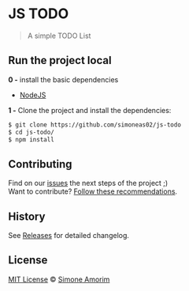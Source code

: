# JS TODO

> A simple TODO List

## Run the project local

**0 -** install the basic dependencies

- [NodeJS](https://nodejs.org/en/)

**1 -** Clone the project and install the dependencies:

```sh
$ git clone https://github.com/simoneas02/js-todo
$ cd js-todo/
$ npm install
```

## Contributing

Find on our [issues](https://github.com/simoneas02/js-todo/issues/) the next steps of the project ;)<br>
Want to contribute? [Follow these recommendations](https://github.com/simoneas02/js-todo/blob/master/CONTRIBUTING.md).

## History

See [Releases](https://github.com/simoneas02/js-todo/releases) for detailed changelog.

## License

[MIT License](https://github.com/simoneas02/js-todo/blob/master/LICENSE.md) © [Simone Amorim](https://simoneas02.github.io)
